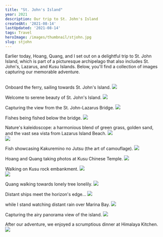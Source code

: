 ```yaml
---
title: "St. John's Island"
year: 2021
description: Our trip to St. John's Island
createdAt: '2021-08-14'
lastUpdated: '2021-08-14'
tags: Travel
heroImage: /images/thumbnail/stjohn.jpg
slug: stjohn
---
```



Earlier today, Hoang, Quang, and I set out on a delightful trip to St. John Island, which is part of a picturesque archipelago that also includes St. John's, Lazarus, and Kusu Islands. Below, you'll find a collection of images capturing our memorable adventure.</br></br>

Onboard the ferry, sailing towards St. John's Island.
<img src="/images/blog/stjohn/1.jpg"></br>

Welcome to serene beauty of St. John's Island.
<img src="/images/blog/stjohn/2.jpg"></br>

Capturing the view from the St. John-Lazarus Bridge.
<img src="/images/blog/stjohn/3.jpg"></br>

Fishes being fished below the bridge.
<img src="/images/blog/stjohn/4.jpg"></br>

Nature's kaleidoscope: a harmonious blend of green grass, golden sand, and the vast sea vista from Lazarus Island Beach.
<img src="/images/blog/stjohn/5.jpg"></br>
<img src="/images/blog/stjohn/6.jpg"></br>

Fish showcasing Kakuremino no Jutsu (the art of camouflage).
<img src="/images/blog/stjohn/7.jpg"></br>

Hoang and Quang taking photos at Kusu Chinese Temple.
<img src="/images/blog/stjohn/8.jpg"></br>

Walking on Kusu rock embankment.
<img src="/images/blog/stjohn/9.jpg"></br>
<img src="/images/blog/stjohn/10.jpg"></br>

Quang walking towards lonely tree lonelily.
<img src="/images/blog/stjohn/11.jpg"></br>

Distant ships meet the horizon's edge...
<img src="/images/blog/stjohn/12.jpg"></br>

while I stand watching distant rain over Marina Bay.
<img src="/images/blog/stjohn/13.jpg"></br>

Capturing the airy panorama view of the island.
<img src="/images/blog/stjohn/14.jpg"></br>

After our adventure, we enjoyed a scrumptious dinner at Himalaya Kitchen.
<img src="/images/blog/stjohn/15.jpg"></br></br></br>